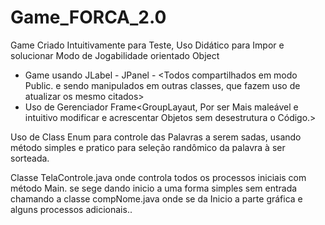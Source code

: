 # Game_FORCA_2.0
Game Criado Intuitivamente para Teste, Uso Didático para Impor e solucionar Modo de Jogabilidade orientado Object

* Game usando JLabel - JPanel - <Todos compartilhados em modo Public. e sendo manipulados em outras classes, que fazem uso de atualizar os mesmo citados>
* Uso de Gerenciador Frame<GroupLayaut, Por ser Mais maleável e intuitivo modificar e acrescentar Objetos sem desestrutura o Código.>

Uso de Class Enum para controle das Palavras a serem sadas, usando método simples e pratico para seleção randômico da palavra à ser sorteada. 

Classe TelaControle.java onde controla todos os processos iniciais com método Main. se sege dando inicio a uma forma simples sem entrada chamando a classe compNome.java onde se da Inicio a parte gráfica e alguns processos adicionais.. 
